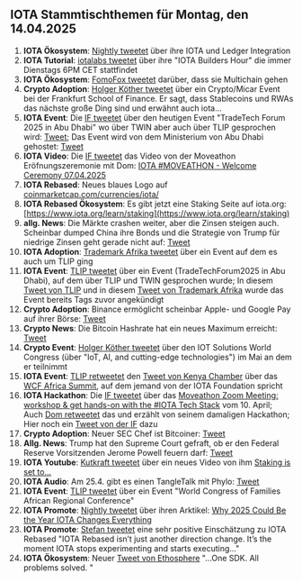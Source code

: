 ## IOTA Stammtischthemen für Montag, den 14.04.2025

1. **IOTA Ökosystem**: [Nightly tweetet](https://x.com/Nightly_app/status/1909249050236350544) über ihre IOTA und Ledger Integration
2. **IOTA Tutorial**: [iotalabs tweetet](https://x.com/iotalabs_/status/1909305173484425615) über ihre "IOTA Builders Hour" die immer Dienstags 6PM CET stattfindet
3. **IOTA Ökosystem**: [FomoFox tweetet](https://x.com/FOMO_Fox/status/1909275329132212659) darüber, dass sie Multichain gehen
4. **Crypto Adoption**: [Holger Köther tweetet](https://x.com/HolgerKoether/status/1909481290966896839) über ein Crypto/Micar Event bei der Frankfurt School of Finance. Er sagt, dass Stablecoins und RWAs das nächste große Ding sind und erwähnt auch iota...
5. **IOTA Event**: Die [IF tweetet](https://x.com/iota/status/1909501475719381489) über den heutigen Event "TradeTech Forum 2025 in Abu Dhabi" wo über TWIN aber auch über TLIP gesprochen wird: [Tweet](https://x.com/iota/status/1909501479884378398); Das Event wird von dem Ministerium von Abu Dhabi gehostet: [Tweet](https://x.com/iota/status/1909501483860582734)
6. **IOTA Video**: Die [IF tweetet](https://x.com/iota/status/1909667559739101601) das Video von der Moveathon Eröfnungszeremonie mit Dom: [IOTA #MOVEATHON - Welcome Ceremony 07.04.2025](https://t.co/f5doIrqXXf)
7. **IOTA Rebased**: Neues blaues Logo auf [coinmarketcap.com/currencies/iota/](https://coinmarketcap.com/currencies/iota/)
8. **IOTA Rebased Ökosystem**: Es gibt jetzt eine Staking Seite auf iota.org: [https://www.iota.org/learn/staking](https://www.iota.org/learn/staking)
9. **allg. News**: Die Märkte crashen weiter, aber die Zinsen steigen auch. Scheinbar dumped China ihre Bonds und die Strategie von Trump für niedrige Zinsen geht gerade nicht auf: [Tweet](https://x.com/acnewsitics/status/1909829451845714103)
10. **IOTA Adoption**: [Trademark Afrika tweetet](https://x.com/TradeMarkAfrica/status/1909666705464492109) über ein Event auf dem es auch um TLIP ging
11. **IOTA Event**: [TLIP tweetet](https://x.com/TLIP_io/status/1909663098513784916) über ein Event (TradeTechForum2025 in Abu Dhabi), auf dem über TLIP und TWIN gesprochen wurde; In diesem [Tweet von TLIP](https://x.com/TLIP_io/status/1909221940113399976) und in diesem [Tweet von Trademark Afrika](https://x.com/TradeMarkAfrica/status/1909225100676915430) wurde das Event bereits Tags zuvor angekündigt
12. **Crypto Adoption**: Binance ermöglicht scheinbar Apple- und Google Pay auf ihrer Börse: [Tweet](https://x.com/rovercrc/status/1909611558860128380)
13. **Crypto News**: Die Bitcoin Hashrate hat ein neues Maximum erreicht: [Tweet](https://x.com/rovercrc/status/1909872327291985935)
14. **Crypto Event**: [Holger Köther tweetet](https://x.com/HolgerKoether/status/1909920731871257022) über den IOT Solutions World Congress (über "IoT, AI, and cutting-edge technologies") im Mai an dem er teilnimmt
15. **IOTA Event**: [TLIP retweetet](https://x.com/TLIP_io/status/1909933793772789835) den [Tweet von Kenya Chamber](https://x.com/kenya_chamber/status/1909711088305742109) über das [WCF Africa Summit](https://2go.iccwbo.org/wcf-africa-summit-2025-africa-s-global-future.html), auf dem jemand von der IOTA Foundation spricht
16. **IOTA Hackathon**: Die [IF tweetet](https://x.com/iota/status/1909878961422708874) über das [Moveathon Zoom Meeting: workshop & get hands-on with the #IOTA Tech Stack](https://x.com/iota/status/1909878961422708874) vom 10. April; Auch [Dom retweetet](https://x.com/DomSchiener/status/1909887622517837930) das und erzählt von seinem damaligen Hackathon; Hier noch ein [Tweet von der IF](https://x.com/iota/status/1910233007895490802) dazu
17. **Crypto Adoption**: Neuer SEC Chef ist Bitcoiner: [Tweet](https://x.com/WatcherGuru/status/1910116583302914127)
18. **Allg. News**: Trump hat den Supreme Court gefraft, ob er den Federal Reserve Vorsitzenden Jerome Powell feuern darf: [Tweet](https://x.com/pete_rizzo_/status/1910279197857059130)
19. **IOTA Youtube**: [Kutkraft tweetet](https://x.com/kutkraft/status/1910288274628976885) über ein neues Video von ihm [Staking is set to...](https://youtu.be/_ZB1rtaG67s)
20. **IOTA Audio**: Am 25.4. gibt es einen TangleTalk mit Phylo: [Tweet](https://x.com/tangle_talk/status/1910598928904388884)
21. **IOTA Event**: [TLIP tweetet](https://x.com/TLIP_io/status/1910384788877517092) über ein Event "World Congress of Families African Regional Conference"
22. **IOTA Promote**: [Nightly tweetet](https://x.com/Nightly_app/status/1910343507685892324) über ihren Arktikel: [Why 2025 Could Be the Year IOTA Changes Everything](https://x.com/Nightly_app/status/1910343507685892324)
23. **IOTA Promote**: [Stefan tweetet](https://x.com/iota_penguin/status/1910326545425539272) eine sehr positive Einschätzung zu IOTA Rebased "IOTA Rebased isn’t just another direction change. It’s the moment IOTA stops experimenting and starts executing..."
24. **IOTA Ökosystem**: Neuer [Tweet von Ethosphere](https://x.com/ETOSPHERES/status/1910573543613489209) "...One SDK. All problems solved. "
